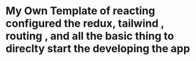 # My Own Template of reacting configured the redux, tailwind , routing , and all the basic thing to direclty start the developing the app 

